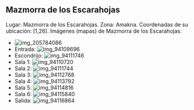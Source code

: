 ## Mazmorra de los Escarahojas
Lugar: Mazmorra de los Escarahojas.
Zona: Amakna.
Coordenadas de su ubicación: [1,26].
Imágenes (mapas) de Mazmorra de los Escarahojas:
- ![img_205784086](https://media.discordapp.net/attachments/1115311447145193482/1115347788046291067/205784086.jpg)
- Entrada: ![img_94109696](https://media.discordapp.net/attachments/1115311447145193482/1115370825093226496/94109696.jpg)
- Escondrijo: ![img_94111746](https://media.discordapp.net/attachments/1115311447145193482/1115370829870534656/94111746.jpg)
- Sala 1: ![img_94110720](https://media.discordapp.net/attachments/1115311447145193482/1115370826691252265/94110720.jpg)
- Sala 2: ![img_94111744](https://media.discordapp.net/attachments/1115311447145193482/1115370828360581300/94111744.jpg)
- Sala 3: ![img_94112768](https://media.discordapp.net/attachments/1115311447145193482/1115370831636353155/94112768.jpg)
- Sala 4: ![img_94113792](https://media.discordapp.net/attachments/1115311447145193482/1115370852804989098/94113792.jpg)
- Sala 5: ![img_94114816](https://media.discordapp.net/attachments/1115311447145193482/1115370854793093200/94114816.jpg)
- Sala 6: ![img_94115840](https://media.discordapp.net/attachments/1115311447145193482/1115370856655372368/94115840.jpg)
- Salida: ![img_94116864](https://media.discordapp.net/attachments/1115311447145193482/1115370857963987015/94116864.jpg)